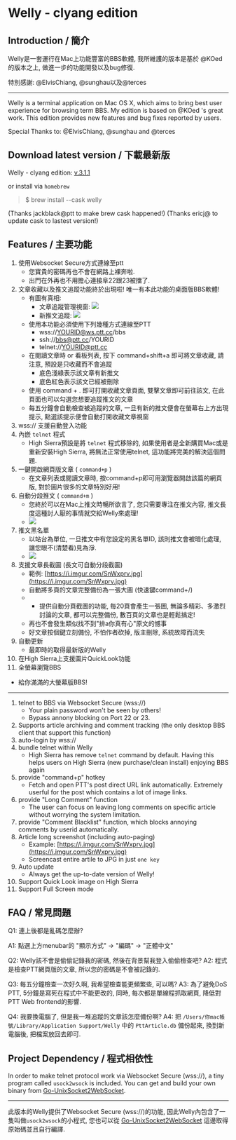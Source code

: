 Welly - clyang edition
=============

Introduction / 簡介
-------------
Welly是一套運行在Mac上功能豐富的BBS軟體, 我所維護的版本是基於 @KOed 的版本之上, 做進一步的功能開發以及bug修復.

特別感謝: @ElvisChiang, @sunghau以及@terces

***

Welly is a terminal application on Mac OS X, which aims to bring best user experience for browsing term BBS. My edition is based on @KOed 's great work. This edition provides new features and bug fixes reported by users.

Special Thanks to: @ElvisChiang, @sunghau and @terces


Download latest version / 下載最新版
-------------
Welly - clyang edition: [v.3.1.1](https://github.com/clyang/welly/releases/tag/3.1.1)

or install via `homebrew`

> $ brew install --cask welly

(Thanks jackblack@ptt to make brew cask happened!)
(Thanks ericj@ to update cask to lastest version!)

Features / 主要功能
-------------
1. 使用Websocket Secure方式連線至ptt
   - 您寶貴的密碼再也不會在網路上裸奔啦.
   - 出門在外再也不用擔心連接阜22跟23被擋了.
2. 文章收藏以及推文追蹤功能終於出現啦! 唯一有本此功能的桌面版BBS軟體!
   - 有圖有真相:
       - 文章追蹤管理視窗: ![](https://i.imgur.com/fqSuEwP.png)
       - 新推文追蹤: ![](https://i.imgur.com/jQq9LCb.png)
   - 使用本功能必須使用下列幾種方式連線至PTT
       - wss://YOURID@ws.ptt.cc/bbs
       - ssh://bbs@ptt.cc/YOURID
       - telnet://YOURID@ptt.cc
   - 在閱讀文章時 or 看板列表, 按下 command+shift+a 即可將文章收藏, 請注意, 預設是只收藏而不會追蹤
       - 底色淺綠表示該文章有新推文
       - 底色紅色表示該文已經被刪除
   - 使用 command + . 即可打開收藏文章頁面, 雙擊文章即可前往該文, 在此頁面也可以勾選您想要追蹤推文的文章
   - 每五分鐘會自動檢查被追蹤的文章, 一旦有新的推文便會在螢幕右上方出現提示, 點選該提示便會自動打開收藏文章視窗
3. wss:// 支援自動登入功能
4. 內嵌 `telnet` 程式
   - High Sierra預設是將 `telnet` 程式移除的, 如果使用者是全新購買Mac或是重新安裝High Sierra, 將無法正常使用telnet, 這功能將完美的解決這個問題.
5. 一鍵開啟網頁版文章 ( `command+p` )
   - 在文章列表或閱讀文章時, 按command+p即可用瀏覽器開啟該篇的網頁版, 對於圖片很多的文章特別好用!
6. 自動分段推文 ( `command+m` )
   - 您終於可以在Mac上推文時暢所欲言了, 您只需要專注在推文內容, 推文長度這種討人厭的事情就交給Welly來處理!
   - ![](https://i.imgur.com/0ojoCkv.gif)
7. 推文黑名單
   - 以站台為單位, 一旦推文中有您設定的黑名單ID, 該則推文會被暗化處理, 讓您眼不(清楚看)見為淨.
   - ![](https://i.imgur.com/d2HTnPn.png)
8. 支援文章長截圖 (長文可自動分段截圖)
   - 範例: [https://i.imgur.com/SnWxprv.jpg](https://i.imgur.com/SnWxprv.jpg)
   - 自動將多頁的文章完整備份為一張大圖 (快速鍵command+/)
   - - 提供自動分頁截圖的功能, 每20頁會產生一張圖, 無論多精彩、多激烈討論的文章, 都可以完整備份, 數百頁的文章也是輕鬆搞定!
   - 再也不會發生類似找不到"排a你真有心"原文的憾事
   - 好文章按個鍵立刻備份, 不怕作者砍掉, 版主刪除, 系統故障而流失
9. 自動更新
   - 最即時的取得最新版的Welly
10. 在High Sierra上支援圖片QuickLook功能
11. 全螢幕瀏覽BBS
   - 給你滿滿的大螢幕版BBS!

***

1. telnet to BBS via Websocket Secure (wss://)
   - Your plain password won't be seen by others!
   - Bypass annony blocking on Port 22 or 23.
2. Supports article archiving and comment tracking (the only desktop BBS client that support this function)
3. auto-login by wss://
4. bundle telnet within Welly
   - High Sierra has remove `telnet` command by default. Having this helps users on High Sierra (new purchase/clean install) enjoying BBS again
5. provide "command+p" hotkey
   - Fetch and open PTT's post direct URL link automatically. Extremely userful for the post which contains a lot of image links.
6. provide "Long Comment" function
   - The user can focus on leaving long comments on specific article without worrying the system limitation.
7. provide "Comment Blacklist" function, which blocks annoying comments by userid automatically.
8. Article long screenshot (including auto-paging)
   - Example: [https://i.imgur.com/SnWxprv.jpg](https://i.imgur.com/SnWxprv.jpg)
   - Screencast entire artile to JPG in just `one key`
9. Auto update
   - Always get the up-to-date version of Welly!
10. Support Quick Look image on High Sierra
11. Support Full Screen mode

FAQ / 常見問題
-------------
Q1: 連上後都是亂碼怎麼辦?

A1: 點選上方menubar的 "顯示方式" -> "編碼" -> "正體中文"

Q2: Welly該不會是偷偷記錄我的密碼, 然後在背景幫我登入偷偷檢查吧?
A2: 程式是檢查PTT網頁版的文章, 所以您的密碼是不會被記錄的.

Q3: 每五分鐘檢查一次好久啊, 我希望檢查能更頻繁些, 可以嗎?
A3: 為了避免DoS PTT, 5分鐘是寫死在程式中不能更改的, 同時, 每次都是單線程抓取網頁, 降低對PTT Web frontend的影響.

Q4: 我要換電腦了, 但是我一堆追蹤的文章該怎麼備份啊?
A4: 把 `/Users/你mac帳號/Library/Application Support/Welly` 中的 `PttArticle.db` 備份起來, 換到新電腦後, 把檔案放回去即可.

Project Dependency / 程式相依性
-------------

In order to make telnet protocol work via Websocket Secure (wss://), a tiny program called `usock2wsock` is included. You can get and build your own binary from [Go-UnixSocket2WebSocket](https://github.com/clyang/Go-UnixSocket2WebSocket).

***

此版本的Welly提供了Websocket Secure (wss://)的功能, 因此Welly內包含了一隻叫做`usock2wsock`的小程式, 您也可以從 [Go-UnixSocket2WebSocket](https://github.com/clyang/Go-UnixSocket2WebSocket) 這邊取得原始碼並且自行編譯.
